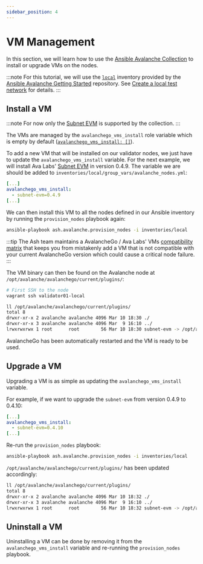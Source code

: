 ```yaml
---
sidebar_position: 4
---
```


# VM Management

In this section, we will learn how to use the [Ansible Avalanche Collection](https://github.com/AshAvalanche/ansible-avalanche-collection) to install or upgrade VMs on the nodes.

:::note
For this tutorial, we will use the [`local`](https://github.com/AshAvalanche/ansible-avalanche-getting-started/tree/main/inventories/local) inventory provided by the [Ansible Avalanche Getting Started](https://github.com/AshAvalanche/ansible-avalanche-getting-started) repository. See [Create a local test network](./local-test-network) for details.
:::

## Install a VM

:::note
For now only the [Subnet EVM](https://github.com/ava-labs/subnet-evm) is supported by the collection.
:::

The VMs are managed by the `avalanchego_vms_install` role variable which is empty by default ([`avalanchego_vms_install: []`](https://github.com/AshAvalanche/ansible-avalanche-collection/blob/main/roles/node/defaults/main.yml#L42)).

To add a new VM that will be installed on our validator nodes, we just have to update the `avalanchego_vms_install` variable. For the next example, we will install Ava Labs' [Subnet EVM](https://github.com/ava-labs/subnet-evm) in version 0.4.9. The variable we are should be added to `inventories/local/group_vars/avalanche_nodes.yml`:

```yml
[...]
avalanchego_vms_install:
  - subnet-evm=0.4.9
[...]
```

We can then install this VM to all the nodes defined in our Ansible inventory by running the `provision_nodes` playbook again:

```bash
ansible-playbook ash.avalanche.provision_nodes -i inventories/local
```

:::tip
The Ash team maintains a AvalancheGo / Ava Labs' VMs [compatibility matrix](../reference/roles/avalanche-node.md#available-vms-and-avalanchego-compatibility) that keeps you from mistakenly add a VM that is not compatible with your current AvalancheGo version which could cause a critical node failure.
:::

The VM binary can then be found on the Avalanche node at `/opt/avalanche/avalanchego/current/plugins/`:

```bash {2,4}
# First SSH to the node
vagrant ssh validator01-local

ll /opt/avalanche/avalanchego/current/plugins/
total 8
drwxr-xr-x 2 avalanche avalanche 4096 Mar 10 18:30 ./
drwxr-xr-x 3 avalanche avalanche 4096 Mar  9 16:10 ../
lrwxrwxrwx 1 root      root        56 Mar 10 18:30 subnet-evm -> /opt/avalanche/vms/subnet-evm/subnet-evm-v0.4.9/subnet-evm
```

AvalancheGo has been automatically restarted and the VM is ready to be used.

## Upgrade a VM

Upgrading a VM is as simple as updating the `avalanchego_vms_install` variable.

For example, if we want to upgrade the `subnet-evm` from version 0.4.9 to 0.4.10:

```yml
[...]
avalanchego_vms_install:
  - subnet-evm=0.4.10
[...]
```

Re-run the `provision_nodes` playbook:

```bash
ansible-playbook ash.avalanche.provision_nodes -i inventories/local
```

`/opt/avalanche/avalanchego/current/plugins/` has been updated accordingly:

```bash {1}
ll /opt/avalanche/avalanchego/current/plugins/
total 8
drwxr-xr-x 2 avalanche avalanche 4096 Mar 10 18:32 ./
drwxr-xr-x 3 avalanche avalanche 4096 Mar  9 16:10 ../
lrwxrwxrwx 1 root      root        56 Mar 10 18:32 subnet-evm -> /opt/avalanche/vms/subnet-evm/subnet-evm-v0.4.10/subnet-evm
```

## Uninstall a VM

Uninstalling a VM can be done by removing it from the `avalanchego_vms_install` variable and re-running the `provision_nodes` playbook.
